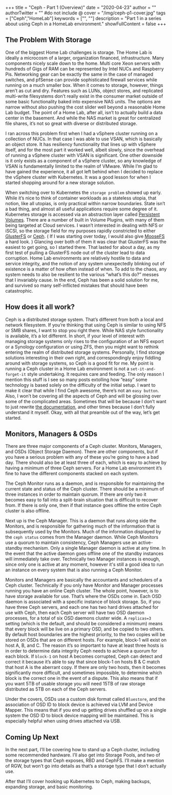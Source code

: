+++
title = "Ceph - Part 1 (Overview)"
date = "2020-04-23"
author = ""
authorTwitter = "" #do not include @
cover = "/img/ceph-p1-cover.jpg"
tags = ["Ceph","HomeLab"]
keywords = ["", ""]
description = "Part 1 in a series about using Ceph in a HomeLab environment."
showFullContent = false
+++


##  The Problem With Storage


One of the biggest Home Lab challenges is storage. The Home Lab is ideally a microcosm of a larger, organization financed, infrastructure. Many components nicely scale down to the home. Multi core Xeon servers with hundreds of Gigs of RAM can be represented by Intel NUCs and Raspberry Pis. Networking gear can be exactly the same in the case of managed switches, and pfSense can provide sophisticated firewall services while running on a much smaller box. When it comes to storage, however, things aren’t as cut and dry. Features such as LUNs, object stores, and replicated multi-write filesystems don’t really exist in the consumer market outside of some basic functionality baked into expensive NAS units. The options are narrow without also pushing the cost slider well beyond a reasonable Home Lab budget. The point of a Home Lab, after all, isn’t to actually build a data center in the basement. And while the NAS market is great for centralized file shares, it’s not so great with diverse or distributed storage.


I ran across this problem first when I had a vSphere cluster running on a collection of NUCs. In that case I was able to use VSAN, which is basically an object store. It has resiliency functionality that lines up with vSphere itself, and for the most part it worked well, albeit slowly, since the overhead of running a vSphere cluster with VSAN is significant. One other downside is it only exists as a component of a vSphere cluster, so any knowledge of VSAN is fundamentally limited to the realm of VMware. While I’m glad to have gained the experience, it all got left behind when I decided to replace the vSphere cluster with Kubernetes. It was a good lesson for when I started shopping around for a new storage solution.


When switching over to Kubernetes the `storage problem` showed up early. While it’s nice to think of container workloads as a stateless utopia, that notion, like all utopias, is only practical within narrow boundaries. State isn’t a bad thing, and almost all useful applications require some degree of it. Kubernetes storage is accessed via an abstraction layer called [Persistent Volumes](https://kubernetes.io/docs/concepts/storage/persistent-volumes/). There are a number of built in Volume Plugins, with many of them being targeted at Cloud services. I wasn’t interested in dealing with NFS or iSCSI, so the storage field for my purposes rapidly constricted to either [GlusterFS](https://www.gluster.org/) or [Ceph](https://ceph.io/). ( If I was starting over today, I would also give [MooseFS](https://moosefs.com/) a hard look. ) Glancing over both of them it was clear that GlusterFS was the easiest to get going, so I started there. That lasted for about a day, as my first test of pulling a GlusterFS node out of the cluster lead to data corruption. Home Lab environments are relatively hostile to data and service integrity, and the notion of any system unexpectedly blinking out of existence is a matter of how often instead of when. To add to the chaos, any system needs to also be resilient to the various “what’s this do?” messes that I invariably cause. In the end, Ceph has been a solid solution for me, and survived so many self-inflicted mistakes that should have been catastrophic.

## How does it all work?


Ceph is a distributed storage system. That’s different from both a local and network filesystem. If you’re thinking that using Ceph is similar to using NFS or SMB shares, I want to stop you right there. While NAS style functionality is available, it’s a lot different. In short, if your level of interest with managing storage systems only rises to the configuration of an NFS export or a Synology configuration or using ZFS, then you might want to rethink entering the realm of distributed storage systems. Personally, I find storage solutions interesting in their own right, and correspondingly enjoy fiddling around with storage systems, so Ceph is a good fit for me. My point is running a Ceph cluster in a Home Lab environment is not a `set-it-and-forget-it` style undertaking. It requires care and feeding. The only reason I mention this stuff is I see so many posts extolling how “easy” some technology is based solely on the difficulty of the initial setup. I want to make it clear that while I find Ceph awesome, there’s not an `easy button`. Also, I won’t be covering all the aspects of Ceph and will be glossing over some of the complicated areas. Sometimes that will be because I don’t want to just rewrite [the documentation](https://docs.ceph.com/docs/master/), and other times because I don’t fully understand it myself. Okay, with all that preamble out of the way, let’s get started.

## Monitors, Managers & OSDs


There are three major components of a Ceph cluster. Monitors, Managers, and OSDs (Object Storage Daemon). There are other components, but if you have a serious problem with any of these you’re going to have a bad day. There should also be at least three of each, which is easy to achieve by having a minimum of three Ceph servers. For a Home Lab environment it’s fine to have the different components stacked on each system.


The Ceph Monitor runs as a daemon, and is responsible for maintaining the current state and status of the Ceph cluster. There should be a minimum of three instances in order to maintain quorum. If there are only two it becomes easy to fall into a split-brain situation that is difficult to recover from. If there is only one, then if that instance goes offline the entire Ceph cluster is also offline.


Next up is the Ceph Manager. This is a daemon that runs along side the Monitors, and is responsible for gathering much of the information that is subsequently used by the Monitors. Much of the information displayed by the `ceph status` comes from the Manager daemon. While Ceph Monitors use a quorum to maintain consistency, Ceph Managers use an active-standby mechanism. Only a single Manager daemon is active at any time. In the event that the active daemon goes offline one of the standby instances will immediately take over. Technically two Manager instances is enough, since only one is active at any moment, however it's still a good idea to run an instance on every system that is also running a Ceph Monitor.


Monitors and Managers are basically the accountants and schedulers of a Ceph cluster. Technically if you only have Monitor and Manager processes running you have an online Ceph cluster. The whole point, however, is to have storage available for use. That’s where the OSDs come in. Each OSD daemon is associated with a specific instance of block storage. So, if you have three Ceph servers, and each one has two hard drives attached for use with Ceph, then each Ceph server will have two OSD daemon processes, for a total of six OSD daemons cluster wide. A `replicas=3` setting (which is the default, and should be considered a minimum) means that every block will be live on a primary OSD, and be copied to two others. By default host boundaries are the highest priority, to the two copies will be stored on OSDs that are on different hosts. For example, block-1 will exist on host A, B, and C. The reason it’s so important to have at least three hosts is in order to determine data integrity Ceph needs to achieve a quorum for each block. If `block-1` on host A becomes corrupted, Ceph can detect and correct it because it’s able to say that since block-1 on hosts B & C match that host A is the aberrant copy. If there are only two hosts, then it becomes significantly more difficult, and sometimes impossible, to determine which block is the correct one in the event of a dispute. This also means that if you want 5TB of usable storage you will need 15TB of raw storage distributed as 5TB on each of the Ceph servers.


Under the covers, OSDs use a custom disk format called `Bluestore`, and the association of OSD ID to block device is achieved via LVM and Device Mapper. This means that if you end up getting drives shuffled up on a single system the OSD ID to block device mapping will be maintained. This is especially helpful when using drives attached via USB.


## Coming Up Next


In the next part, I’ll be covering how to stand up a Ceph cluster, including some recommended hardware. I’ll also get into Storage Pools, and two of the storage types that Ceph exposes, RBD and CephFS. I’ll make a mention of RGW, but won’t go into details as that’s a storage type that I don’t actually use.


After that I’ll cover hooking up Kubernetes to Ceph, making backups, expanding storage, and basic monitoring.
